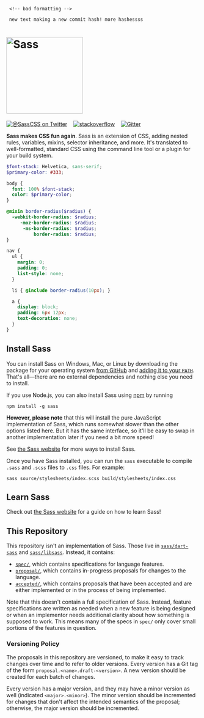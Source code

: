      <!-- bad formatting -->
     
     new text making a new commit hash! more hashessss

<h1><img width="200px" alt="Sass" src="https://rawgit.com/sass/sass-site/main/source/assets/img/logos/logo.svg" /></h1>

[![@SassCSS on Twitter](https://img.shields.io/twitter/follow/SassCSS?label=%40SassCSS&style=social)](https://twitter.com/SassCSS)
&nbsp;&nbsp;
[![stackoverflow](https://img.shields.io/stackexchange/stackoverflow/t/sass?label=Sass%20questions&logo=stackoverflow&style=social)](https://stackoverflow.com/questions/tagged/sass)
&nbsp;&nbsp;
[![Gitter](https://img.shields.io/gitter/room/sass/sass?label=chat&logo=gitter&style=social)](https://gitter.im/sass/sass?utm_source=badge&utm_medium=badge&utm_campaign=pr-badge)

**Sass makes CSS fun again**. Sass is an extension of CSS, adding nested rules,
variables, mixins, selector inheritance, and more. It's translated to
well-formatted, standard CSS using the command line tool or a plugin for your
build system.

```scss
$font-stack: Helvetica, sans-serif;
$primary-color: #333;

body {
  font: 100% $font-stack;
  color: $primary-color;
}

@mixin border-radius($radius) {
  -webkit-border-radius: $radius;
     -moz-border-radius: $radius;
      -ms-border-radius: $radius;
          border-radius: $radius;
}

nav {
  ul {
    margin: 0;
    padding: 0;
    list-style: none;
  }

  li { @include border-radius(10px); }

  a {
    display: block;
    padding: 6px 12px;
    text-decoration: none;
  }
}
```

## Install Sass

You can install Sass on Windows, Mac, or Linux by downloading the package for
your operating system [from GitHub][] and [adding it to your `PATH`][PATH].
That's all—there are no external dependencies and nothing else you need to
install.

[from GitHub]: https://github.com/sass/dart-sass/releases
[PATH]: https://katiek2.github.io/path-doc/

If you use Node.js, you can also install Sass using [npm][] by running

[npm]: https://www.npmjs.com/

```
npm install -g sass
```

**However, please note** that this will install the pure JavaScript
implementation of Sass, which runs somewhat slower than the other options listed
here. But it has the same interface, so it'll be easy to swap in another
implementation later if you need a bit more speed!

See [the Sass website](https://sass-lang.com/install) for more ways to install
Sass.

Once you have Sass installed, you can run the `sass` executable to compile
`.sass` and `.scss` files to `.css` files. For example:

```
sass source/stylesheets/index.scss build/stylesheets/index.css
```

## Learn Sass

Check out [the Sass website](https://sass-lang.com/guide) for a guide on how to
learn Sass!

## This Repository

This repository isn't an implementation of Sass. Those live in
[`sass/dart-sass`][] and [`sass/libsass`][]. Instead, it contains:

[`sass/dart-sass`]: https://github.com/sass/dart-sass
[`sass/libsass`]: https://github.com/sass/libsass

* [`spec/`][], which contains specifications for language features.
* [`proposal/`][], which contains in-progress proposals for changes to the
  language.
* [`accepted/`][], which contains proposals that have been accepted and are
  either implemented or in the process of being implemented.

[`spec/`]: https://github.com/sass/sass/tree/main/spec
[`proposal/`]: https://github.com/sass/sass/tree/main/proposal
[`accepted/`]: https://github.com/sass/sass/tree/main/accepted

Note that this doesn't contain a full specification of Sass. Instead, feature
specifications are written as needed when a new feature is being designed or
when an implementor needs additional clarity about how something is supposed to
work. This means many of the specs in `spec/` only cover small portions of the
features in question.

### Versioning Policy

The proposals in this repository are versioned, to make it easy to track changes
over time and to refer to older versions. Every version has a Git tag of the
form `proposal.<name>.draft-<version>`. A new version should be created for each
batch of changes.

Every version has a major version, and they may have a minor version as well
(indicated `<major>.<minor>`). The minor version should be incremented for
changes that don't affect the intended semantics of the proposal; otherwise, the
major version should be incremented.
